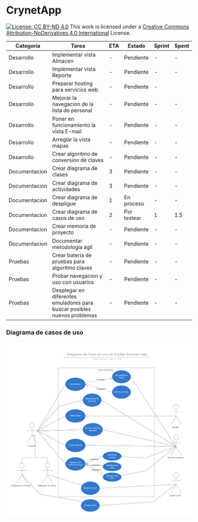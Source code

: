 # CrynetApp
[![License: CC BY-ND 4.0](https://licensebuttons.net/l/by-nd/4.0/80x15.png)](https://creativecommons.org/licenses/by-nd/4.0/)
This work is licensed under a [Creative Commons Attribution-NoDerivatives 4.0 International](https://creativecommons.org/licenses/by-nd/4.0/) License.

|Categoria	|	Tarea	|	ETA	|	Estado	|	Sprint | Spent |
|---	|	---	|	---	|	---	|	--- |	--- |	
|Desarrollo	|	Implementar vista Almacen	|	-	|	Pendiente	|	-	|	-	|
|Desarrollo	|	Implementar vista Reporte	|	-	|	Pendiente	|	-	|	-	|
|Desarrollo	|	Preparar hosting para servicios web	|	-	|	Pendiente	|		-	|
|Desarrollo	|	Mejorar la navegacion de la lista de personal	|	-	|	Pendiente	|	-	|	-	|
|Desarrollo	|	Poner en funcionamiento la vista E-mail	|	-	|	Pendiente	|	-	|	-	|
|Desarrollo	|	Arreglar la vista mapas	|	-	|	Pendiente	|	-	|	-	|
|Desarrollo	|	Crear algoritmo de conversion de claves	|	-	|	Pendiente	|	-	|	-	|
|Documentacion	|	Crear diagrama de clases	|	3	|	Pendiente	|	-	|	-	|
|Documentacion	|	Crear diagrama de actividades	|	3	|	Pendiente	|	-	|	-	|
|Documentacion	|	Crear diagrama de despligue	|	1	|	En proceso	|	-	|	-	|
|Documentacion	|	Crear diagrama de casos de uso	|	2	|	Por testear	|	1	|	1.5	|
|Documentacion	|	Crear memoria de proyecto	|	-	|	Pendiente	|	-	|	-	|
|Documentacion	|	Documentar metodología ágil	|	-	|	Pendiente	|	-	|	-	|
|Pruebas	|	Crear batería de pruebas para algoritmo claves	|	-	|	Pendiente	|	-	|	-	|
|Pruebas	|	Probar navegacion y uso con usuarios	|	-	|	Pendiente	|	-	|	-	|
|Pruebas	|	Desplegar en diferentes emuladores para buscar posibles nuevos problemas	|	-	|	Pendiente	|	-	|	-	|


### Diagrama de casos de uso
![Imagen del diagrama](/uml/CasosDeUso.png?raw=true)
